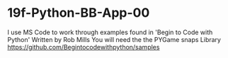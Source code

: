 # 19f-Python-BB-App-00
I use MS Code to work through examples found in 'Begin to Code with Python' Written by Rob Mills
You will need the the PYGame snaps Library
https://github.com/Begintocodewithpython/samples

